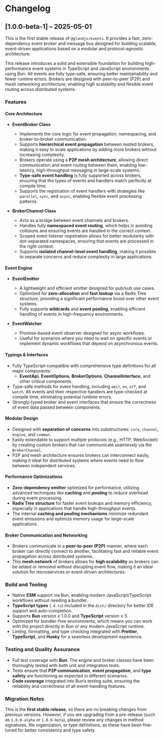# Changelog

## [1.0.0-beta-1] – 2025-05-01

This is the first stable release of `@glandjs/events`. It provides a fast, zero-dependency event broker and message bus designed for building scalable, event-driven applications based on a modular and protocol-agnostic architecture.

This release introduces a solid and extensible foundation for building high-performance event systems in TypeScript and JavaScript environments using Bun. All events are fully type-safe, ensuring better maintainability and fewer runtime errors. Brokers are designed with peer-to-peer (P2P) and mesh networking architecture, enabling high scalability and flexible event routing across distributed systems.

### Features

#### Core Architecture

- **EventBroker Class**

  - Implements the core logic for event propagation, namespacing, and broker-to-broker communication.
  - Supports **hierarchical event propagation** between nested brokers, making it easy to scale applications by adding more brokers without increasing complexity.
  - Brokers operate using a **P2P mesh architecture**, allowing direct communication and event routing between them, enabling low-latency, high-throughput messaging in large-scale systems.
  - **Type-safe event handling** is fully supported across brokers, ensuring that the types of events and handlers match perfectly at compile time.
  - Supports the registration of event handlers with strategies like `parallel`, `sync`, and `async`, enabling flexible event processing patterns.

- **BrokerChannel Class**
  - Acts as a bridge between event channels and brokers.
  - Handles fully **namespaced event routing**, which helps in avoiding collisions and ensuring events are handled in the correct context.
  - Scoped event listener registration allows for better modularity with dot-separated namespaces, ensuring that events are processed in the right context.
  - Supports **isolated channel-level event handling**, making it possible to separate concerns and reduce complexity in large applications.

#### Event Engine

- **EventEmitter**

  - A lightweight and efficient emitter designed for pub/sub use cases.
  - Optimized for **zero-allocation** and **fast lookup** via a Radix Tree structure, providing a significant performance boost over other event systems.
  - Fully supports **wildcards** and **event pooling**, enabling efficient handling of events in high-frequency environments.

- **EventWatcher**
  - Promise-based event observer designed for async workflows.
  - Useful for scenarios where you need to wait on specific events or implement dynamic workflows that depend on asynchronous events.

#### Typings & Interfaces

- Fully TypeScript-compatible with comprehensive type definitions for all major components:
  - **EventApi**, **EventOptions**, **BrokerOptions**, **ChannelInterface**, and other critical components.
- Type-safe methods for event handling, including `emit`, `on`, `off`, and `watch`. All events and their respective handlers are type-checked at compile time, eliminating potential runtime errors.
- Strongly-typed broker and event interfaces that ensure the correctness of event data passed between components.

#### Modular Design

- Designed with **separation of concerns** into substructures: `core`, `channel`, `engine`, and `common`.
- Easily extendable to support multiple protocols (e.g., HTTP, WebSocket) by creating custom brokers that can communicate seamlessly via the `BrokerChannel`.
- P2P and mesh architecture ensures brokers can interconnect easily, making it ideal for distributed systems where events need to flow between independent services.

#### Performance Optimizations

- **Zero-dependency emitter** optimized for performance, utilizing advanced techniques like **caching** and **pooling** to reduce overhead during event processing.
- **Radix Tree structure** for faster event lookups and memory efficiency, especially in applications that handle high-throughput events.
- The internal **caching and pooling mechanisms** minimize redundant event emissions and optimize memory usage for large-scale applications.

#### Broker Communication and Networking

- Brokers communicate in a **peer-to-peer (P2P)** manner, where each broker can directly connect to another, facilitating fast and reliable event propagation across distributed systems.
- This **mesh network** of brokers allows for **high scalability** as brokers can be added or removed without disrupting event flow, making it an ideal solution for microservices or event-driven architectures.

### Build and Tooling

- Native **ESM** support via Bun, enabling modern JavaScript/TypeScript workflows without needing a bundler.
- **TypeScript types** (`.d.ts`) included in the `dist/` directory for better IDE support and auto-completion.
- Supports **Bun** version ≥ 1.0.0 and **TypeScript** version ≥ 5.
- Optimized for bundler-free environments, which means you can work with the project directly in Bun or any modern JavaScript runtime.
- Linting, formatting, and type checking integrated with **Prettier**, **TypeScript**, and **Husky** for a seamless development experience.

### Testing and Quality Assurance

- Full test coverage with **Bun**. The engine and broker classes have been thoroughly tested with both unit and integration tests.
- Tests ensure that **P2P communication**, **event propagation**, and **type safety** are functioning as expected in different scenarios.
- **Code coverage** integrated into Bun’s testing suite, ensuring the reliability and correctness of all event-handling features.

### Migration Notes

This is the **first stable release**, so there are no breaking changes from previous versions. However, if you are upgrading from a pre-release (such as `1.0.0-alpha` or `1.0.0-beta`), please review any changes in method signatures, file organization, or type definitions, as these have been fine-tuned for better consistency and type safety.
